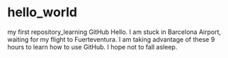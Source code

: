 # hello_world
my first repository_learning GitHub
Hello. I am stuck in Barcelona Airport, waiting for my flight to Fuerteventura. I am taking advantage of these 9 hours to learn how to use GitHub. I hope not to fall asleep.
